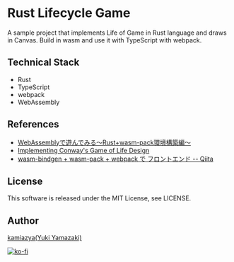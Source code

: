 # Rust Lifecycle Game

A sample project that implements Life of Game in Rust language and draws in Canvas.
Build in wasm and use it with TypeScript with webpack.

## Technical Stack

- Rust
- TypeScript
- webpack
- WebAssembly

## References

- [WebAssemblyで遊んでみる〜Rust+wasm-pack環境構築編〜](https://toranoana-lab.hatenablog.com/entry/2019/07/26/174559)
- [Implementing Conway's Game of Life Design](https://rustwasm.github.io/docs/book/game-of-life/implementing.html#rendering-with-javascript)
- [wasm-bindgen + wasm-pack + webpack で フロントエンド -- Qiita](https://qiita.com/mizchi/items/dc089c28e4d3afa78207)

## License

This software is released under the MIT License, see LICENSE.

## Author

[kamiazya(Yuki Yamazaki)](https://github.com/kamiazya)

[![ko-fi](https://www.ko-fi.com/img/githubbutton_sm.svg)](https://ko-fi.com/W7W5VDNO)
